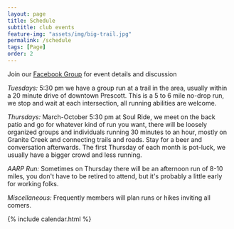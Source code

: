 ```yaml
---
layout: page
title: Schedule
subtitle: club events
feature-img: "assets/img/big-trail.jpg"
permalink: /schedule
tags: [Page]
order: 2
---
```


Join our [Facebook Group](https://www.facebook.com/groups/1909677022694360/) for
event details and discussion

*Tuesdays:* 5:30 pm we have a group run at a trail in the area, usually within a
20 minute drive of downtown Prescott. This is a 5 to 6 mile no-drop run, we stop and wait at
each intersection, all running abilities are welcome. 

*Thursdays:* March-October 5:30 pm at Soul Ride, we meet on the back patio and go for whatever
kind of run you want, there will be loosely organized groups and individuals running 30 minutes
to an hour, mostly on Granite Creek and connecting trails and roads. Stay for a
beer and conversation afterwards. The first Thursday of each month is pot-luck, we
usually have a bigger crowd and less running.

*AARP Run:* Sometimes on Thursday there will be an afternoon run of 8-10 miles,
you don't have to be retired to attend, but it's probably a little early for
working folks.

*Miscellaneous:* Frequently members will plan runs or hikes inviting all comers.

{% include calendar.html %}
